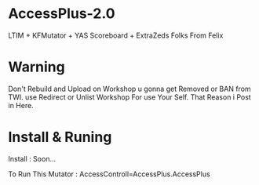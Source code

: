 # AccessPlus-2.0
LTIM + KFMutator + YAS Scoreboard + ExtraZeds Folks From Felix

# Warning
Don't Rebuild and Upload on Workshop u gonna get Removed or BAN from TWI.
use Redirect or Unlist Workshop For use Your Self. That Reason i Post in Here.

# Install & Runing

Install :
Soon...

To Run This Mutator :
AccessControll=AccessPlus.AccessPlus
